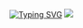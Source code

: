[![Typing SVG](https://readme-typing-svg.herokuapp.com?font=ARIma&pause=1000&color=FF4FE2&background=EF88FF00&center=true&width=435&lines=Ng%E1%BB%A7+ngon+m%C6%A1+%C4%91%E1%BA%B9p+nh%C3%B3o%F0%9F%98%B4)](https://git.io/typing-svg)
![](https://i.pinimg.com/originals/12/b2/3a/12b23a7752e8a7a4464c1ff5e596237f.gif) 
